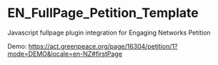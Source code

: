 # EN_FullPage_Petition_Template
Javascript fullpage plugin integration for Engaging Networks Petition

Demo: https://act.greenpeace.org/page/16304/petition/1?mode=DEMO&locale=en-NZ#firstPage
